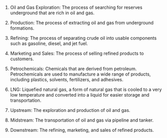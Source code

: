 1. Oil and Gas Exploration: The process of searching for reserves underground that are rich in oil and gas.

2. Production: The process of extracting oil and gas from underground formations.

3. Refining: The process of separating crude oil into usable components such as gasoline, diesel, and jet fuel.

4. Marketing and Sales: The process of selling refined products to customers.

5. Petrochemicals: Chemicals that are derived from petroleum. Petrochemicals are used to manufacture a wide range of products, including plastics, solvents, fertilizers, and adhesives.

6. LNG: Liquefied natural gas, a form of natural gas that is cooled to a very low temperature and converted into a liquid for easier storage and transportation.

7. Upstream: The exploration and production of oil and gas.

8. Midstream: The transportation of oil and gas via pipeline and tanker.

9. Downstream: The refining, marketing, and sales of refined products.

